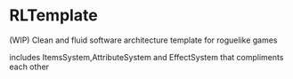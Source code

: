 # RLTemplate
(WIP)
Clean and fluid software architecture template for roguelike games

includes ItemsSystem,AttributeSystem and EffectSystem that compliments each other 
